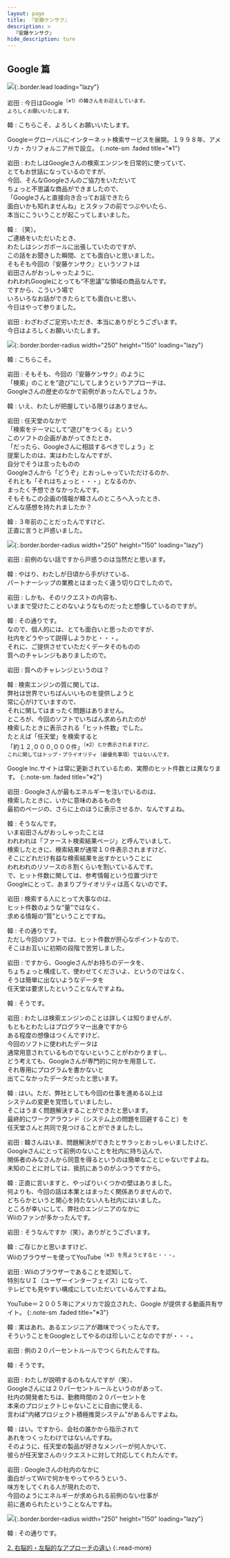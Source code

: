 ```yaml
---
layout: page
title: 『安藤ケンサク』
description: >
  『安藤ケンサク』
hide_description: ture
---
```


## Google 篇

![](/interviews/jp/wii/rk3j/vol1/img/mainvisual1.jpg){:.border.lead loading="lazy"}

岩田
: 今日はGoogle<SUP>（※1）の韓さんをお迎えしています。<br>よろしくお願いいたします。

韓
: こちらこそ、よろしくお願いいたします。

Google＝グローバルにインターネット検索サービスを展開。１９９８年、アメリカ・カリフォルニア州で設立。
{:.note-sm .faded title="※1"}

岩田
: わたしはGoogleさんの検索エンジンを日常的に使っていて、<br>とてもお世話になっているのですが、<br>今回、そんなGoogleさんのご協力をいただいて<br>ちょっと不思議な商品ができましたので、<br>「Googleさんと直接向き合ってお話できたら<br>面白いかも知れませんね」とスタッフの前でつぶやいたら、<br>本当にこういうことが起こってしまいました。

韓
: （笑）。<br>ご連絡をいただいたとき、<br>わたしはシンガポールに出張していたのですが、<br>この話をお聞きした瞬間、とても面白いと思いました。<br>そもそも今回の『安藤ケンサク』というソフトは<br>岩田さんがおっしゃったように、<br>われわれGoogleにとっても“不思議”な領域の商品なんです。<br>ですから、こういう場で<br>いろいろなお話ができたらとても面白いと思い、<br>今日はやって参りました。

岩田
: わざわざご足労いただき、本当にありがとうございます。<br>今日はよろしくお願いいたします。

![](/interviews/jp/wii/rk3j/vol1/img/photo01.jpg){:.border.border-radius width="250" height="150" loading="lazy"}

韓
: こちらこそ。

岩田
: そもそも、今回の『安藤ケンサク』のように<br>「検索」のことを“遊び”にしてしまうというアプローチは、<br>Googleさんの歴史のなかで前例があったんでしょうか。

韓
: いえ、わたしが把握している限りはありません。

岩田
: 任天堂のなかで<br>「検索をテーマにして“遊び”をつくる」という<br>このソフトの企画があがってきたとき、<br>「だったら、Googleさんに相談するべきでしょう」と<br>提案したのは、実はわたしなんですが、<br>自分でそうは言ったものの<br>Googleさんから「どうぞ」とおっしゃっていただけるのか、<br>それとも「それはちょっと・・・」となるのか、<br>まったく予想できなかったんです。<br>そもそもこの企画の情報が韓さんのところへ入ったとき、<br>どんな感想を持たれましたか？

韓
: ３年前のことだったんですけど、<br>正直に言うと戸惑いました。

![](/interviews/jp/wii/rk3j/vol1/img/photo02.jpg){:.border.border-radius width="250" height="150" loading="lazy"}

岩田
: 前例のない話ですから戸惑うのは当然だと思います。

韓
: やはり、わたしが日頃から手がけている、<br>パートナーシップの業務とはまったく違う切り口でしたので。

岩田
: しかも、そのリクエストの内容も、<br>いままで受けたことのないようなものだったと想像しているのですが。

韓
: その通りです。<br>なので、個人的には、とても面白いと思ったのですが、<br>社内をどうやって説得しようかと・・・。<br>それに、ご提供させていただくデータそのものの<br>質へのチャレンジもありましたので。

岩田
: 質へのチャレンジというのは？

韓
: 検索エンジンの質に関しては、<br>弊社は世界でいちばんいいものを提供しようと<br>常に心がけていますので、<br>それに関してはまったく問題はありません。<br>ところが、今回のソフトでいちばん求められたのが<br>検索したときに表示される「ヒット件数」でした。<br>たとえば「任天堂」を検索すると<br>「約１２,０００,０００件」<SUP>（※2）とか表示されますけど、<br>これに関してはトップ・プライオリティ（最優先事項）ではないんです。

Google Inc.サイトは常に更新されているため、実際のヒット件数とは異なります。
{:.note-sm .faded title="※2"}

岩田
: Googleさんが最もエネルギーを注いでいるのは、<br>検索したときに、いかに意味のあるものを<br>最初のページの、さらに上のほうに表示させるか、なんですよね。

韓
: そうなんです。<br>いま岩田さんがおっしゃったことは<br>われわれは「ファースト検索結果ページ」と呼んでいまして、<br>検索したときに、検索結果が通常１０件表示されますけど、<br>そこにどれだけ有益な検索結果を出すかということに<br>われわれのリソースの８割くらいを割いているんです。<br>で、ヒット件数に関しては、参考情報という位置づけで<br>Googleにとって、あまりプライオリティは高くないのです。

岩田
: 検索する人にとって大事なのは、<br>ヒット件数のような“量”ではなく、<br>求める情報の“質”ということですね。

韓
: その通りです。<br>ただし今回のソフトでは、ヒット件数が肝心なポイントなので、<br>そこはお互いに初期の段階で苦労しました。

岩田
: ですから、Googleさんがお持ちのデータを、<br>ちょちょっと構成して、使わせてくださいよ、というのではなく、<br>そうは簡単に出ないようなデータを<br>任天堂は要求したということなんですよね。

韓
: そうです。

岩田
: わたしは検索エンジンのことは詳しくは知りませんが、<br>もともとわたしはプログラマー出身ですから<br>ある程度の想像はつくんですけど、<br>今回のソフトに使われたデータは<br>通常用意されているものでないということがわかりますし、<br>どう考えても、Googleさんが専門的に何かを用意して、<br>それ専用にプログラムを書かないと<br>出てこなかったデータだったと思います。

韓
: はい。ただ、弊社としても今回の仕事を進める以上は<br>システムの変更を覚悟していましたし、<br>そこはうまく問題解決することができたと思います。<br>最終的にワークアラウンド（システム上の問題を回避すること）を<br>任天堂さんと共同で見つけることができましたし。

岩田
: 韓さんはいま、問題解決ができたとサラッとおっしゃいましたけど、<br>Googleさんにとって前例のないことを社内に持ち込んで、<br>関係者のみなさんから同意を得るというのは簡単なことじゃないですよね。<br>未知のことに対しては、抵抗にあうのがふつうですから。

韓
: 正直に言いますと、やっぱりいくつかの壁はありました。<br>何よりも、今回の話は本業とはまったく関係ありませんので、<br>どちらかというと関心を持たない人も社内にはいました。<br>ところが幸いにして、弊社のエンジニアのなかに<br>Wiiのファンが多かったんです。

岩田
: そうなんですか（笑）。ありがとうございます。

韓
: ご存じかと思いますけど、<br>Wiiのブラウザーを使ってYouTube<SUP>（※3）を見ようとすると・・・。

岩田
: Wiiのブラウザーであることを認知して、<br>特別なＵＩ（ユーザーインターフェイス）になって、<br>テレビでも見やすい構成にしていただいているんですよね。

YouTube＝２００５年にアメリカで設立された、Google が提供する動画共有サイト。
{:.note-sm .faded title="※3"}

韓
: 実はあれ、あるエンジニアが趣味でつくったんです。<br>そういうことをGoogleとしてやるのは珍しいことなのですが・・・。

岩田
: 例の２０パーセントルールでつくられたんですね。

韓
: そうです。

岩田
: わたしが説明するのもなんですが（笑）、<br>Googleさんには２０パーセントルールというのがあって、<br>社内の開発者たちは、勤務時間の２０パーセントを<br>本来のプロジェクトじゃないことに自由に使える、<br>言わば“内緒プロジェクト積極推奨システム”があるんですよね。

韓
: はい。ですから、会社の誰かから指示されて<br>あれをつくったわけではないんですね。<br>そのように、任天堂の製品が好きなメンバーが何人かいて、<br>彼らが任天堂さんのリクエストに対して対応してくれたんです。

岩田
: Googleさんの社内のなかに<br>面白がってWiiで何かをやってやろうという、<br>味方をしてくれる人が現れたので、<br>今回のようにエネルギーが求められる前例のない仕事が<br>前に進められたということなんですね。

![](/interviews/jp/wii/rk3j/vol1/img/photo03.jpg){:.border.border-radius width="250" height="150" loading="lazy"}

韓
: その通りです。



[2. 右脳的・左脳的なアプローチの違い](2.md)
{:.read-more}


